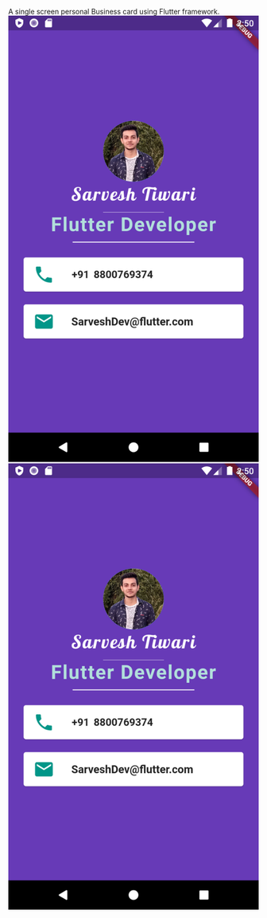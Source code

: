 A single screen personal Business card using Flutter framework.
![Getting Started](./images/ss.png)
<img src="images/ss.png"/>
